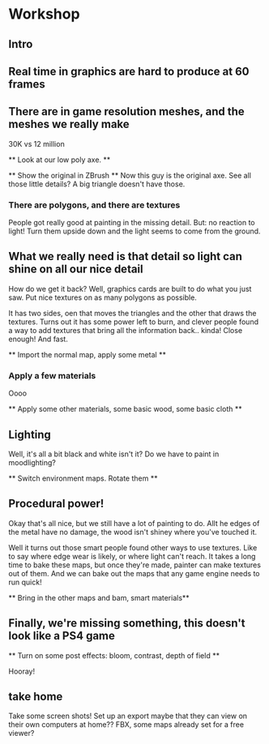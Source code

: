 # Workshop

## Intro


## Real time in graphics are hard to produce at 60 frames

## There are in game resolution meshes, and the meshes we really make

30K vs 12 million

** Look at our low poly axe. **

** Show the original in ZBrush **
Now this guy is the original axe. See all those little details? A big triangle doesn't have those.

### There are polygons, and there are textures

People got really good at painting in the missing detail. 
But: no reaction to light! Turn them upside down and the light seems to come from the ground.

## What we really need is that detail so light can shine on all our nice detail

How do we get it back? Well, graphics cards are built to do what you just saw. Put nice textures on as many polygons as possible.

It has two sides, oen that moves the triangles and the other that draws the textures. Turns out it has some power left to burn, and clever people found a way to add textures that bring all the information back.. kinda! Close enough! And fast.

** Import the normal map, apply some metal **

### Apply a few materials

Oooo

** Apply some other materials, some basic wood, some basic cloth **

## Lighting

Well, it's all a bit black and white isn't it? Do we have to paint in moodlighting?

** Switch environment maps. Rotate them **

## Procedural power!

Okay that's all nice, but we still have a lot of painting to do. Allt he edges of the metal have no damage, the wood isn't shiney where you've touched it.

Well it turns out those smart people found other ways to use textures. Like to say where edge wear is likely, or where light can't reach. It takes a long time to bake these maps, but once they're made, painter can make textures out of them.  And we can bake out the maps that any game engine needs to run quick!

** Bring in the other maps and bam, smart materials**

## Finally, we're missing something, this doesn't look like a PS4 game

** Turn on some post effects: bloom, contrast, depth of field **

Hooray!

## take home

Take some screen shots!
Set up an export maybe that they can view on their own computers at home??  FBX, some maps already set for a free viewer?




